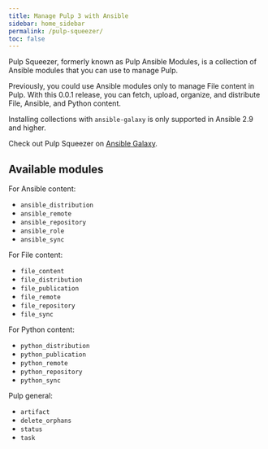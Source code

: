```yaml
---
title: Manage Pulp 3 with Ansible
sidebar: home_sidebar
permalink: /pulp-squeezer/
toc: false
---
```



Pulp Squeezer, formerly known as Pulp Ansible Modules, is a collection of Ansible modules that you can use to manage Pulp.

Previously, you could use Ansible modules only to manage File content in Pulp. With this 0.0.1 release, you can fetch, upload, organize, and distribute File, Ansible, and Python content.

Installing collections with `ansible-galaxy` is only supported in Ansible 2.9 and higher.

Check out Pulp Squeezer on [Ansible Galaxy](https://galaxy.ansible.com/pulp/squeezer).

## Available modules

For Ansible content:

*  `ansible_distribution`
*  `ansible_remote`
*  `ansible_repository`
*  `ansible_role`
*  `ansible_sync`

For File content:

*  `file_content`
*  `file_distribution`
*  `file_publication`
*  `file_remote`
*  `file_repository`
*  `file_sync`

For Python content:

*  `python_distribution`
*  `python_publication`
*  `python_remote`
*  `python_repository`
*  `python_sync`

Pulp general:

*  `artifact`
*  `delete_orphans`
*  `status`
*  `task`
